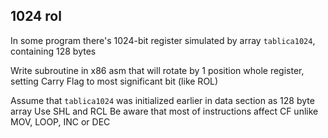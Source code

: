 ## 1024 rol

In some program there's 1024-bit register simulated by array `tablica1024`, containing 128 bytes

Write subroutine in x86 asm that will rotate by 1 position whole register, setting Carry Flag to most significant bit (like ROL)

Assume that `tablica1024` was initialized earlier in data section as 128 byte array
Use SHL and RCL
Be aware that most of instructions affect CF unlike MOV, LOOP, INC or DEC